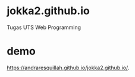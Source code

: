 # jokka2.github.io
Tugas UTS Web Programming

# demo
https://andraresquillah.github.io/jokka2.github.io/.
